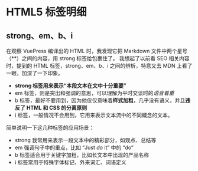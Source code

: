 # HTML5 标签明细

## strong、em、b、i

在观察 VuePress 编译出的 HTML 时，我发现它把 Markdown 文件中两个星号 （**）之间的内容，用 strong 标签给包裹住了。
我想起了以前看 SEO 相关内容时，提到的 HTML 标签，strong、em、b、i 之间的辨析，特意又去 MDN 上看了一眼，加深了一下印象。

* **strong 标签用来表示“本段文本在文中十分重要”**
* em 标签，则是突出和强调的意思，可以理解为平时交谈时的<em>语音着重</em>
* b 标签，最好不要用到，因为他仅仅意味着<b>样式加粗</b>，几乎没有语义，并且**违反了 HTML 和 CSS 的分离原则**
* i 标签，一般情况不会用到，它用来表示文本流中的不同概念的文本。

简单说明一下这几种标签的应用场景：

* strong 我常用来表示一段文本中的精彩部分，如观点、总结等
* em 强调句子中的重点，比如 “Just <em>do</em> it” 中的 “do”
* b 标签适合用于关键字加粗，比如长文本中出现的产品名称
* i 标签常用于特殊字体标记、外来词汇、词语定义

